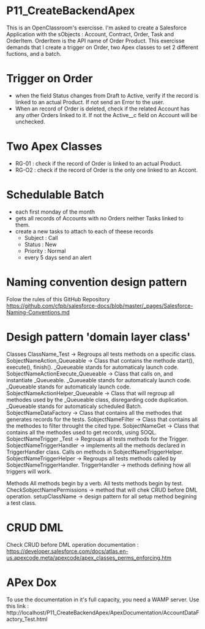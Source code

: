 # P11_CreateBackendApex
This is an OpenClassroom's exercisse. I'm asked to create a Salesforce Application with the sObjects : Account, Contract, Order, Task and OrderItem. OrderItem is the API name of Order Product.
This exercisse demands that I create a trigger on Order, two Apex classes to set 2 different fuctions, and a batch.
# Trigger on Order
- when the field Status changes from Draft to Active, verify if the record is linked to an actual Product. If not send an Error to the user.
- When an record of Order is deleted, check if the related Account has any other Orders linked to it. If not the Active__c field on Account will be unchecked.
# Two Apex Classes
- RG-01 : check if the record of Order is linked to an actual Product.
- RG-O2 : check if the record of Order is the only one linked to an Accont.
# Schedulable Batch 
- each first monday of the month
- gets all records of Accounts with no Orders neither Tasks linked to them.
- create a new tasks to attach to each of theese records
    - Subject : Call
    - Status : New
    - Priority : Normal
    - every 5 days send an alert
# Naming convention design pattern
Folow the rules of this GitHub Repository
https://github.com/cfpb/salesforce-docs/blob/master/_pages/Salesforce-Naming-Conventions.md
# Desigh pattern 'domain layer class'
Classes
ClassName_Test → Regroups all tests methods on a specific class.
SobjectNameAction_Queueable →  Class that contains the methode start(), execute(), finish().  _Queueable stands for automaticaly launch code.
SobjectNameActionExecute_Queueable → Class that calls on, and instantiate _Queueable.  _Queueable stands for automaticaly launch code. _Queueable stands for automaticaly launch code.
SobjectNameActionHelper_Queueable → Class that will regroup all methodes used by the _Queueable class, disregarding code duplication. _Queueable stands for automaticaly scheduled Batch.
SobjectNameDataFactory → Class that contains all the methodes that generates records for the tests.
SobjectNameFilter → Class that contains all the methodes to filter throught the cited type. 
SobjectNameGet → Class that contains all the methodes used to get records, using SOQL.
SobjectNameTrigger _Test →  Regroups all tests methods for the Trigger.
SobjectNameTriggerHandler → implements all the methods declared in TriggerHandler class. Calls on methods in SobjectNameTriggerHelper.
SobjectNameTriggerHelper →  Regroups all tests methods called by SobjectNameTriggerHandler.
TriggerHandler → methods defining how all triggers will work.

Methods
All methods begin by a verb.
All tests methods begin by test.
CheckSobjectNamePermissions → method that will chek CRUD before DML operation.
setupClassName -> design pattern for all setup method begining a test class.
# CRUD DML
Check CRUD before DML operation documentation :
https://developer.salesforce.com/docs/atlas.en-us.apexcode.meta/apexcode/apex_classes_perms_enforcing.htm
 # APex Dox
 To use the documentation in it's full capacity, you need a WAMP server.
 Use this link : http://localhost/P11_CreateBackendApex/ApexDocumentation/AccountDataFactory_Test.html
